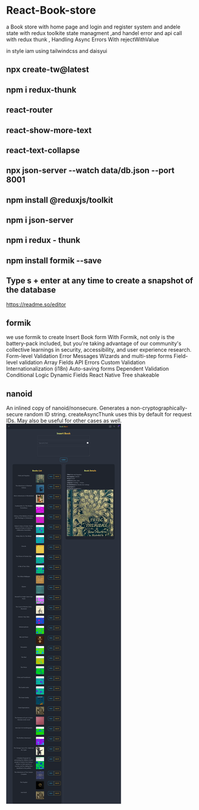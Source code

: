 # React-Book-store

a Book store with home page and login and register system and andele state with redux toolkite state managment
,and handel error and api call with redux thunk , Handling Async Errors With rejectWithValue

in style iam using tailwindcss and daisyui

## npx create-tw@latest

## npm i redux-thunk

## react-router

## react-show-more-text

## react-text-collapse

## npx json-server --watch data/db.json --port 8001

## npm install @reduxjs/toolkit

## npm i json-server

## npm i redux - thunk

## npm install formik --save

## Type s + enter at any time to create a snapshot of the database

https://readme.so/editor

## formik

we use formik to create Insert Book form
With Formik, not only is the battery-pack included, but you're taking advantage of our community's collective learnings in security, accessibility, and user experience research.
Form-level Validation
Error Messages
Wizards and multi-step forms
Field-level validation
Array Fields
API Errors
Custom Validation
Internationalization (i18n)
Auto-saving forms
Dependent Validation
Conditional Logic
Dynamic Fields
React Native
Tree shakeable

## nanoid

An inlined copy of nanoid/nonsecure. Generates a non-cryptographically-secure random ID string. createAsyncThunk uses this by default for request IDs. May also be useful for other cases as well.
![Alt text](img.png?raw=true "Title")